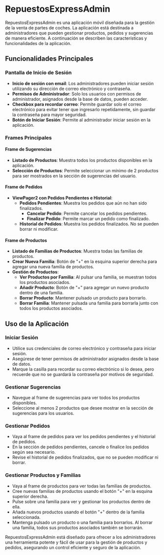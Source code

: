# RepuestosExpressAdmin

RepuestosExpressAdmin es una aplicación móvil diseñada para la gestión de la venta de partes de coches. La aplicación está destinada a administradores que pueden gestionar productos, pedidos y sugerencias de manera eficiente. A continuación se describen las características y funcionalidades de la aplicación.

## Funcionalidades Principales

### Pantalla de Inicio de Sesión

- **Inicio de sesión con email**: Los administradores pueden iniciar sesión utilizando su dirección de correo electrónico y contraseña.
- **Permisos de Administrador**: Solo los usuarios con permisos de administrador, asignados desde la base de datos, pueden acceder.
- **Checkbox para recordar correo**: Permite guardar solo el correo electrónico para evitar tener que ingresarlo repetidamente, sin guardar la contraseña para mayor seguridad.
- **Botón de Iniciar Sesión**: Permite al administrador iniciar sesión en la aplicación.

### Frames Principales

#### Frame de Sugerencias

- **Listado de Productos**: Muestra todos los productos disponibles en la aplicación.
- **Selección de Productos**: Permite seleccionar un mínimo de 2 productos para ser mostrados en la sección de sugerencias del usuario.

#### Frame de Pedidos

- **ViewPager2 con Pedidos Pendientes e Historial**:
  - **Pedidos Pendientes**: Muestra los pedidos que aún no han sido finalizados.
    - **Cancelar Pedido**: Permite cancelar los pedidos pendientes.
    - **Finalizar Pedido**: Permite marcar un pedido como finalizado.
  - **Historial de Pedidos**: Muestra los pedidos finalizados. No se pueden borrar ni modificar.

#### Frame de Productos

- **Listado de Familias de Productos**: Muestra todas las familias de productos.
- **Crear Nueva Familia**: Botón de "+" en la esquina superior derecha para agregar una nueva familia de productos.
- **Gestión de Productos**:
  - **Ver Productos por Familia**: Al pulsar una familia, se muestran todos los productos asociados.
  - **Añadir Producto**: Botón de "+" para agregar un nuevo producto dentro de una familia.
  - **Borrar Producto**: Mantener pulsado un producto para borrarlo.
  - **Borrar Familia**: Mantener pulsada una familia para borrarla junto con todos los productos asociados.

## Uso de la Aplicación

### Iniciar Sesión

- Utilice sus credenciales de correo electrónico y contraseña para iniciar sesión.
- Asegúrese de tener permisos de administrador asignados desde la base de datos.
- Marque la casilla para recordar su correo electrónico si lo desea, pero recuerde que no se guardará la contraseña por motivos de seguridad.

### Gestionar Sugerencias

- Navegue al frame de sugerencias para ver todos los productos disponibles.
- Seleccione al menos 2 productos que desee mostrar en la sección de sugerencias para los usuarios.

### Gestionar Pedidos

- Vaya al frame de pedidos para ver los pedidos pendientes y el historial de pedidos.
- En la sección de pedidos pendientes, cancele o finalice los pedidos según sea necesario.
- Revise el historial de pedidos finalizados, que no se pueden modificar ni borrar.

### Gestionar Productos y Familias

- Vaya al frame de productos para ver todas las familias de productos.
- Cree nuevas familias de productos usando el botón "+" en la esquina superior derecha.
- Pulse sobre una familia para ver y gestionar los productos dentro de ella.
- Añada nuevos productos usando el botón "+" dentro de la familia seleccionada.
- Mantenga pulsado un producto o una familia para borrarlos. Al borrar una familia, todos sus productos asociados también se borrarán.

RepuestosExpressAdmin está diseñado para ofrecer a los administradores una herramienta potente y fácil de usar para la gestión de productos y pedidos, asegurando un control eficiente y seguro de la aplicación.
